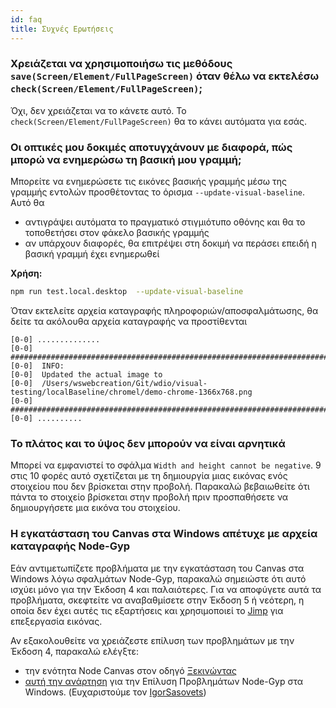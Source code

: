 ```yaml
---
id: faq
title: Συχνές Ερωτήσεις
---
```


### Χρειάζεται να χρησιμοποιήσω τις μεθόδους `save(Screen/Element/FullPageScreen)` όταν θέλω να εκτελέσω `check(Screen/Element/FullPageScreen)`;

Όχι, δεν χρειάζεται να το κάνετε αυτό. Το `check(Screen/Element/FullPageScreen)` θα το κάνει αυτόματα για εσάς.

### Οι οπτικές μου δοκιμές αποτυγχάνουν με διαφορά, πώς μπορώ να ενημερώσω τη βασική μου γραμμή;

Μπορείτε να ενημερώσετε τις εικόνες βασικής γραμμής μέσω της γραμμής εντολών προσθέτοντας το όρισμα `--update-visual-baseline`. Αυτό θα

-   αντιγράψει αυτόματα το πραγματικό στιγμιότυπο οθόνης και θα το τοποθετήσει στον φάκελο βασικής γραμμής
-   αν υπάρχουν διαφορές, θα επιτρέψει στη δοκιμή να περάσει επειδή η βασική γραμμή έχει ενημερωθεί

**Χρήση:**

```sh
npm run test.local.desktop  --update-visual-baseline
```

Όταν εκτελείτε αρχεία καταγραφής πληροφοριών/αποσφαλμάτωσης, θα δείτε τα ακόλουθα αρχεία καταγραφής να προστίθενται

```logs
[0-0] ..............
[0-0] #####################################################################################
[0-0]  INFO:
[0-0]  Updated the actual image to
[0-0]  /Users/wswebcreation/Git/wdio/visual-testing/localBaseline/chromel/demo-chrome-1366x768.png
[0-0] #####################################################################################
[0-0] ..........
```

### Το πλάτος και το ύψος δεν μπορούν να είναι αρνητικά

Μπορεί να εμφανιστεί το σφάλμα `Width and height cannot be negative`. 9 στις 10 φορές αυτό σχετίζεται με τη δημιουργία μιας εικόνας ενός στοιχείου που δεν βρίσκεται στην προβολή. Παρακαλώ βεβαιωθείτε ότι πάντα το στοιχείο βρίσκεται στην προβολή πριν προσπαθήσετε να δημιουργήσετε μια εικόνα του στοιχείου.

### Η εγκατάσταση του Canvas στα Windows απέτυχε με αρχεία καταγραφής Node-Gyp

Εάν αντιμετωπίζετε προβλήματα με την εγκατάσταση του Canvas στα Windows λόγω σφαλμάτων Node-Gyp, παρακαλώ σημειώστε ότι αυτό ισχύει μόνο για την Έκδοση 4 και παλαιότερες. Για να αποφύγετε αυτά τα προβλήματα, σκεφτείτε να αναβαθμίσετε στην Έκδοση 5 ή νεότερη, η οποία δεν έχει αυτές τις εξαρτήσεις και χρησιμοποιεί το [Jimp](https://github.com/jimp-dev/jimp) για επεξεργασία εικόνας.

Αν εξακολουθείτε να χρειάζεστε επίλυση των προβλημάτων με την Έκδοση 4, παρακαλώ ελέγξτε:

-   την ενότητα Node Canvas στον οδηγό [Ξεκινώντας](/docs/visual-testing#system-requirements)
-   [αυτή την ανάρτηση](https://spin.atomicobject.com/2019/03/27/node-gyp-windows/) για την Επίλυση Προβλημάτων Node-Gyp στα Windows. (Ευχαριστούμε τον [IgorSasovets](https://github.com/IgorSasovets))